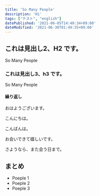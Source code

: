 ```yaml
---
title: 'So Many People'
description: 'Hi'
tags: ["テスト", "english"]
datePublished: '2021-06-05T14:40:34+09:00'
dateModified: '2021-06-30T01:49:35+09:00'
---
```


## これは見出し2、H2 です。

So Many People

### これは見出し3、h3 です。

So Many People

#### 繰り返し 


おはようございます。

こんにちは。

こんばんは。

お会いできて嬉しいです。

さようなら、また会う日まで。


## まとめ

- Poeple 1
- Poeple 2
- Poeple 3


